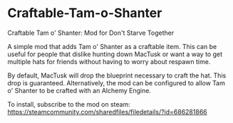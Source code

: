 # Craftable-Tam-o-Shanter
Craftable Tam o' Shanter: Mod for Don't Starve Together

A simple mod that adds Tam o' Shanter as a craftable item. This can be useful for people that dislike hunting down MacTusk or want a way to get multiple hats for friends without having to worry about respawn time.

By default, MacTusk will drop the blueprint necessary to craft the hat. This drop is guaranteed. Alternatively, the mod can be configured to allow Tam o' Shanter to be crafted with an Alchemy Engine.

To install, subscribe to the mod on steam: https://steamcommunity.com/sharedfiles/filedetails/?id=686281866
